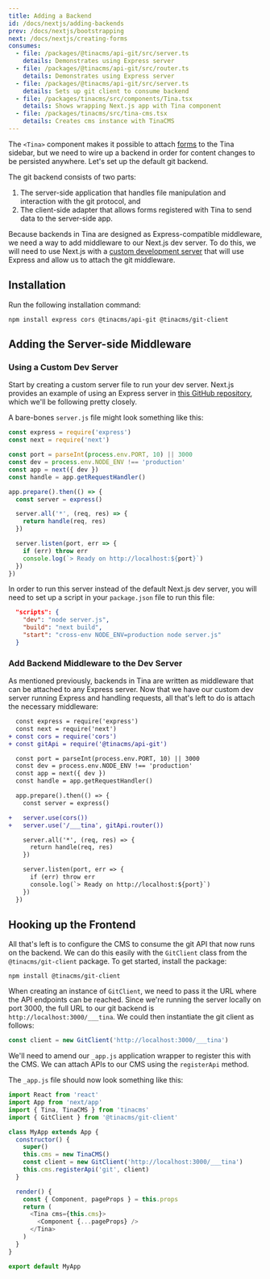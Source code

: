 ```yaml
---
title: Adding a Backend
id: /docs/nextjs/adding-backends
prev: /docs/nextjs/bootstrapping
next: /docs/nextjs/creating-forms
consumes:
  - file: /packages/@tinacms/api-git/src/server.ts
    details: Demonstrates using Express server
  - file: /packages/@tinacms/api-git/src/router.ts
    details: Demonstrates using Express server
  - file: /packages/@tinacms/api-git/src/server.ts
    details: Sets up git client to consume backend
  - file: /packages/tinacms/src/components/Tina.tsx
    details: Shows wrapping Next.js app with Tina component
  - file: /packages/tinacms/src/tina-cms.tsx
    details: Creates cms instance with TinaCMS
---
```


The `<Tina>` component makes it possible to attach [forms](/docs/forms) to the Tina sidebar, but we need to wire up a backend in order for content changes to be persisted anywhere. Let's set up the default git backend.

The git backend consists of two parts:

1. The server-side application that handles file manipulation and interaction with the git protocol, and
2. The client-side adapter that allows forms registered with Tina to send data to the server-side app.

Because backends in Tina are designed as Express-compatible middleware, we need a way to add middleware to our Next.js dev server. To do this, we will need to use Next.js with a [custom development server](https://github.com/zeit/next.js#custom-server-and-routing) that will use Express and allow us to attach the git middleware.

## Installation

Run the following installation command:

```
npm install express cors @tinacms/api-git @tinacms/git-client
```

## Adding the Server-side Middleware

### Using a Custom Dev Server

Start by creating a custom server file to run your dev server. Next.js provides an example of using an Express server in [this GitHub repository](https://github.com/zeit/next.js/tree/canary/examples/custom-server-express), which we'll be following pretty closely.

A bare-bones `server.js` file might look something like this:

```javascript
const express = require('express')
const next = require('next')

const port = parseInt(process.env.PORT, 10) || 3000
const dev = process.env.NODE_ENV !== 'production'
const app = next({ dev })
const handle = app.getRequestHandler()

app.prepare().then(() => {
  const server = express()

  server.all('*', (req, res) => {
    return handle(req, res)
  })

  server.listen(port, err => {
    if (err) throw err
    console.log(`> Ready on http://localhost:${port}`)
  })
})
```

In order to run this server instead of the default Next.js dev server, you will need to set up a script in your `package.json` file to run this file:

```json
  "scripts": {
    "dev": "node server.js",
    "build": "next build",
    "start": "cross-env NODE_ENV=production node server.js"
  }
```

### Add Backend Middleware to the Dev Server

As mentioned previously, backends in Tina are written as middleware that can be attached to any Express server. Now that we have our custom dev server running Express and handling requests, all that's left to do is attach the necessary middleware:

```diff
  const express = require('express')
  const next = require('next')
+ const cors = require('cors')
+ const gitApi = require('@tinacms/api-git')

  const port = parseInt(process.env.PORT, 10) || 3000
  const dev = process.env.NODE_ENV !== 'production'
  const app = next({ dev })
  const handle = app.getRequestHandler()

  app.prepare().then(() => {
    const server = express()

+   server.use(cors())
+   server.use('/___tina', gitApi.router())

    server.all('*', (req, res) => {
      return handle(req, res)
    })

    server.listen(port, err => {
      if (err) throw err
      console.log(`> Ready on http://localhost:${port}`)
    })
  })
```

## Hooking up the Frontend

All that's left is to configure the CMS to consume the git API that now runs on the backend. We can do this easily with the `GitClient` class from the `@tinacms/git-client` package. To get started, install the package:

```
npm install @tinacms/git-client
```

When creating an instance of `GitClient`, we need to pass it the URL where the API endpoints can be reached. Since we're running the server locally on port 3000, the full URL to our git backend is `http://localhost:3000/___tina`. We could then instantiate the git client as follows:

```javascript
const client = new GitClient('http://localhost:3000/___tina')
```

We'll need to amend our `_app.js` application wrapper to register this with the CMS. We can attach APIs to our CMS using the `registerApi` method.

The `_app.js` file should now look something like this:

```javascript
import React from 'react'
import App from 'next/app'
import { Tina, TinaCMS } from 'tinacms'
import { GitClient } from '@tinacms/git-client'

class MyApp extends App {
  constructor() {
    super()
    this.cms = new TinaCMS()
    const client = new GitClient('http://localhost:3000/___tina')
    this.cms.registerApi('git', client)
  }

  render() {
    const { Component, pageProps } = this.props
    return (
      <Tina cms={this.cms}>
        <Component {...pageProps} />
      </Tina>
    )
  }
}

export default MyApp
```
